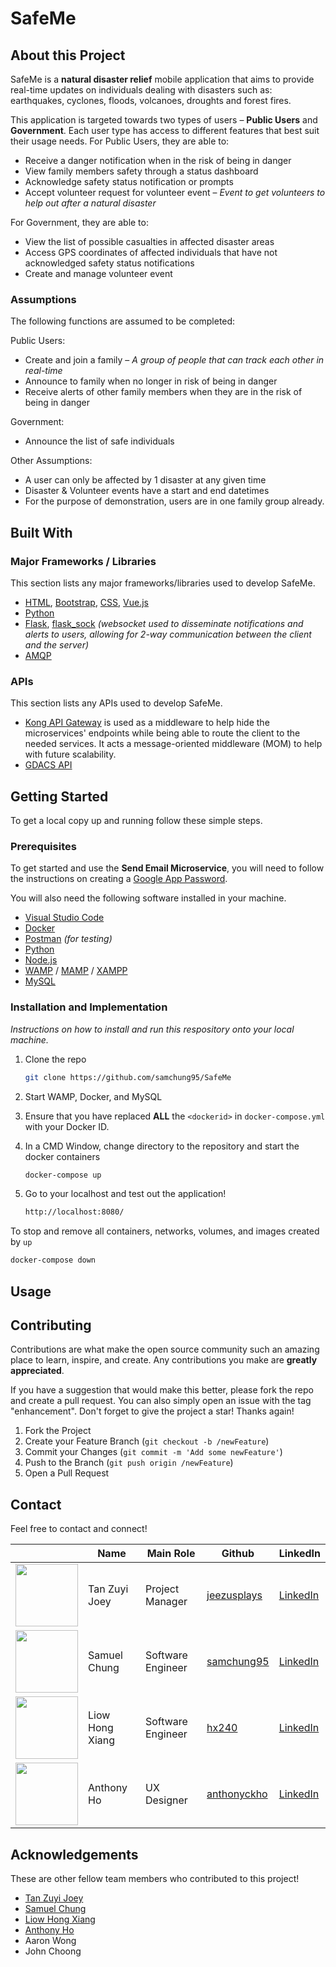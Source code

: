 # SafeMe
## About this Project
SafeMe is a **natural disaster relief** mobile application that aims to provide real-time updates on individuals dealing with disasters such as: earthquakes, cyclones, floods, volcanoes, droughts and forest fires. 

This application is targeted towards two types of users – **Public Users** and **Government**. Each user type has access to different features that best suit their usage needs. For Public Users, they are able to:
* Receive a danger notification when in the risk of being in danger
* View family members safety through a status dashboard
* Acknowledge safety status notification or prompts
* Accept volunteer request for volunteer event – *Event to get volunteers to help out after a natural disaster*

For Government, they are able to:
* View the list of possible casualties in affected disaster areas
* Access GPS coordinates of affected individuals that have not acknowledged safety status notifications
* Create and manage volunteer event

### Assumptions
The following functions are assumed to be completed:

Public Users:
* Create and join a family – *A group of people that can track each other in real-time*
* Announce to family when no longer in risk of being in danger
* Receive alerts of other family members when they are in the risk of being in danger

Government:
* Announce the list of safe individuals

Other Assumptions:
* A user can only be affected by 1 disaster at any given time
* Disaster & Volunteer events have a start and end datetimes
* For the purpose of demonstration, users are in one family group already. 

## Built With
### Major Frameworks / Libraries
This section lists any major frameworks/libraries used to develop SafeMe.

* [HTML](https://www.w3schools.com/html/), [Bootstrap](https://getbootstrap.com/), [CSS](https://www.w3schools.com/css/), [Vue.js](https://vuejs.org/)
* [Python](https://www.python.org/)
* [Flask](https://flask.palletsprojects.com/en/2.2.x/), [flask_sock](https://flask-sock.readthedocs.io/en/latest/) *(websocket used to disseminate notifications and alerts to users, allowing for 2-way communication between the client and the server)*
* [AMQP](https://www.amqp.org/)

### APIs
This section lists any APIs used to develop SafeMe.
* [Kong API Gateway](https://docs.konghq.com/gateway/latest/) is used as a middleware to help hide the microservices' endpoints while being able to route the client to the needed services. It acts a message-oriented middleware (MOM) to help with future scalability.
* [GDACS API](https://www.gdacs.org/)

## Getting Started
To get a local copy up and running follow these simple steps.

### Prerequisites
To get started and use the **Send Email Microservice**, you will need to follow the instructions on creating a [Google App Password](https://support.google.com/accounts/answer/185833?visit_id=638159212202344047-122164626).

You will also need the following software installed in your machine.
* [Visual Studio Code](https://code.visualstudio.com/)
* [Docker](https://www.docker.com/)
* [Postman](https://www.postman.com/) *(for testing)*
* [Python](https://www.python.org/)
* [Node.js](https://nodejs.org/en/)
* [WAMP](https://www.wampserver.com/en/) / [MAMP](https://www.mamp.info/en/) / [XAMPP](https://www.apachefriends.org/index.html)
* [MySQL](https://www.mysql.com/)

<!-- To run this project locally on your machine, follow the following steps.
* npm
  ```sh
  npm install -g npm
  ``` -->
### Installation and Implementation

_Instructions on how to install and run this respository onto your local machine._

1. Clone the repo
   ```sh
   git clone https://github.com/samchung95/SafeMe
   ```
2. Start WAMP, Docker, and MySQL

3. Ensure that you have replaced **ALL** the `<dockerid>` in `docker-compose.yml` with your Docker ID.

4. In a CMD Window, change directory to the repository and start the docker containers
   ```sh
   docker-compose up
   ```
5. Go to your localhost and test out the application!
   ```sh
   http://localhost:8080/
   ``` 

To stop and remove all containers, networks, volumes, and images created by `up`
   ```sh
   docker-compose down
   ```

## Usage

## Contributing
Contributions are what make the open source community such an amazing place to learn, inspire, and create. Any contributions you make are **greatly appreciated**.

If you have a suggestion that would make this better, please fork the repo and create a pull request. You can also simply open an issue with the tag "enhancement".
Don't forget to give the project a star! Thanks again!

1. Fork the Project
2. Create your Feature Branch (`git checkout -b /newFeature`)
3. Commit your Changes (`git commit -m 'Add some newFeature'`)
4. Push to the Branch (`git push origin /newFeature`)
5. Open a Pull Request

## Contact
Feel free to contact and connect!

|| Name | Main Role | Github | LinkedIn |
|-----------| ----------- | ----------- | ----------- | ----------- |
|<img src="https://avatars.githubusercontent.com/u/68149788?v=4" width="100"></img>|Tan Zuyi Joey|Project Manager|[jeezusplays](https://github.com/jeezusplays)|[LinkedIn](https://linkedin.com/in/joey-tan-zuyi)|
|<img src="https://avatars.githubusercontent.com/u/41113285?v=4" width="100"></img>|Samuel Chung|Software Engineer|[samchung95](https://github.com/samchung95)|[LinkedIn](https://www.linkedin.com/in/samuel-chung-339688154/)|
|<img src="https://avatars.githubusercontent.com/u/111420736?v=4" width="100"></img>|Liow Hong Xiang|Software Engineer|[hx240](https://github.com/hx240)|[LinkedIn](https://www.linkedin.com/in/liowhongxiang/)|
|<img src="https://avatars.githubusercontent.com/u/111410622?v=4" width="100"></img>|Anthony Ho|UX Designer|[anthonyckho](https://github.com/anthonyckho)|[LinkedIn](https://www.linkedin.com/in/anthony-ho-uxdesign/)|

## Acknowledgements
These are other fellow team members who contributed to this project!
* [Tan Zuyi Joey](https://linkedin.com/in/joey-tan-zuyi)
* [Samuel Chung](https://www.linkedin.com/in/samuel-chung-339688154/)
* [Liow Hong Xiang](https://www.linkedin.com/in/liowhongxiang/)
* [Anthony Ho](https://www.linkedin.com/in/anthony-ho-uxdesign/)
* Aaron Wong
* John Choong
